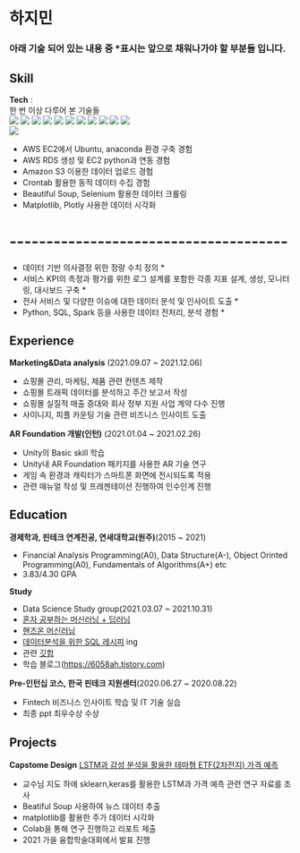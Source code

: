 # 하지민
### 아래 기술 되어 있는 내용 중 *표시는 앞으로 채워나가야 할 부분들 입니다.
## Skill
**Tech** :  
한 번 이상 다루어 본 기술들   
<img src="https://img.shields.io/badge/Python-3766AB?style=flat-square&logo=Python&logoColor=white"/></a>
<img src="https://img.shields.io/badge/C++-00599C?style=flat-square&logo=C%2B%2B&logoColor=white"/></a>
<img src="https://img.shields.io/badge/C-A8B9CC?style=flat-square&logo=C&logoColor=white"/></a>
<img src="https://img.shields.io/badge/Unity-000000?style=flat-square&logo=Unity&logoColor=white"/></a>
<img src="https://img.shields.io/badge/SQLite-003B57?style=flat-square&logo=SQLite&logoColor=white"/></a>
<img src="https://img.shields.io/badge/Ubuntu-E95420?style=flat-square&logo=Ubuntu&logoColor=white"/></a>
<img src="https://img.shields.io/badge/Amazon S3-569A31?style=flat-square&logo=Amazon S3&logoColor=white"/></a>
<img src="https://img.shields.io/badge/Plotly-3F4F75?style=flat-square&logo=Plotly&logoColor=white"/></a>
<img src="https://img.shields.io/badge/Selenium-43b02a?style=flat-square&logo=Selenium&logoColor=white"/></a>
<img src="https://img.shields.io/badge/Pandas-150458?style=flat-square&logo=Pandas&logoColor=white"/></a>
<img src="https://img.shields.io/badge/Numpy-013243?style=flat-square&logo=Numpy&logoColor=white"/></a>  
<img src="https://img.shields.io/badge/scikit learn-f7931e?style=flat-square&logo=scikit-learn&logoColor=white"/></a> 

- AWS EC2에서 Ubuntu, anaconda 환경 구축 경험
- AWS RDS 생성 및 EC2 python과 연동 경험
- Amazon S3 이용한 데이터 업로드 경험
- Crontab 활용한 동적 데이터 수집 경험
- Beautiful Soup, Selenium 활용한 데이터 크롤링
- Matplotlib, Plotly 사용한 데이터 시각화

# --------------------------------------
- 데이터 기반 의사결정 위한 정량 수치 정의 *
- 서비스 KPI의 측정과 평가를 위한 로그 설계를 포함한 각종 지표 설계, 생성, 모니터링, 대시보드 구축 *
- 전사 서비스 및 다양한 이슈에 대한 데이터 분석 및 인사이트 도출 *
-  Python, SQL, Spark 등을 사용한 데이터 전처리, 분석 경험 *

## Experience
 **Marketing&Data analysis** (2021.09.07 ~ 2021.12.06)  
- 쇼핑몰 관리, 마케팅, 제품 관련 컨텐츠 제작
- 쇼핑몰 트래픽 데이터를 분석하고 주간 보고서 작성
- 쇼핑몰 실질적 매출 증대와 회사 정부 지원 사업 계약 다수 진행
- 사이니지, 피플 카운팅 기술 관련 비즈니스 인사이트 도출

**AR Foundation 개발(인턴)** (2021.01.04 ~ 2021.02.26)  
- Unity의 Basic skill 학습
- Unity내 AR Foundation 패키지를 사용한 AR 기술 연구
- 게임 속 환경과 캐릭터가 스마트폰 화면에 전시되도록 적용
- 관련 매뉴얼 작성 및 프레젠테이션 진행하여 인수인계 진행

## Education  
**경제학과, 핀테크 연계전공, 연새대학교(원주)**(2015 ~ 2021)  
- Financial Analysis Programming(A0), Data Structure(A-), Object Orinted Programming(A0), Fundamentals of Algorithms(A+) etc
- 3.83/4.30 GPA

**Study**
- Data Science Study group(2021.03.07 ~ 2021.10.31)
- [혼자 공부하는 머신러닝 + 딥러닝](https://g.co/kgs/3XhrQP)
- [핸즈온 머신러닝](https://g.co/kgs/doQArj)
- [데이터분석을 위한 SQL 레시피](https://g.co/kgs/wPVrmG) ing
- 관련 [깃헙](https://github.com/6058ah/DataScienceStudy)
- 학습 블로그(https://6058ah.tistory.com)

**Pre-인턴십 코스, 한국 핀테크 지원센터**(2020.06.27 ~ 2020.08.22)
- Fintech 비즈니스 인사이트 학습 및 IT 기술 실습
- 최종 ppt 최우수상 수상

## Projects
**Capstome Design** [LSTM과 감성 분석을 활용한 테마형 ETF(2차전지) 가격 예측](https://6058ah.tistory.com/6)  
- 교수님 지도 하에 sklearn,keras를 활용한 LSTM과 가격 예측 관련 연구 자료를 조사  
- Beatiful Soup 사용하여 뉴스 데이터 추출  
- matplotlib를 활용한 주가 데이터 시각화
- Colab을 통해 연구 진행하고 리포트 제출  
- 2021 가을 융합학술대회에서 발표 진행  
